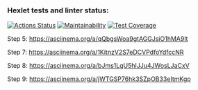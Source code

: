 ### Hexlet tests and linter status:
[![Actions Status](https://github.com/funnyDevGirl/java-project-71/actions/workflows/hexlet-check.yml/badge.svg)](https://github.com/funnyDevGirl/java-project-71/actions)
[![Maintainability](https://api.codeclimate.com/v1/badges/9c2735bfa8f31e9a578f/maintainability)](https://codeclimate.com/github/funnyDevGirl/java-project-71/maintainability)
[![Test Coverage](https://api.codeclimate.com/v1/badges/9c2735bfa8f31e9a578f/test_coverage)](https://codeclimate.com/github/funnyDevGirl/java-project-71/test_coverage)

Step 5:
https://asciinema.org/a/qQbgsWoa9gtAGGJsiO1hMA9lt

Step 7:
https://asciinema.org/a/1KitnzV2S7eDCVPdfoYdfccNR

Step 8:
https://asciinema.org/a/bJms1LgU5hIJJu4JWosLJaCxV

Step 9:
https://asciinema.org/a/jWTGSP76hk3SZpOB33eItmKgp